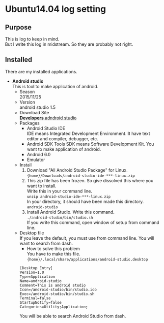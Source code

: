 # Ubuntu14.04 log setting
## Purpose
This is log to keep in mind.  
But I write this log in midstream. So they are probably not right.   

## Installed
There are my installed applications.
* **Android studio**  
This is tool to make application of android.  
  * Season  
  2015/11/25  
  * Version  
  android studio 1.5
  * Download Site  
  [**Developers** adndroid studio](https://developer.android.com/sdk/index.html)  
  * Packages
    * Android Studio IDE  
    IDE means Integrated Development Environment. It have text editor and compiler, debugger, etc.  
    * Android SDK Tools
    SDK means Software Development Kit. You want to make application of android.  
    * Android 6.0  
    * Emulator  
  * Install  
    1. Download "All Android Studio Package" for Linux.  
    `{home}/Downloads/android-studio-ide-***-linux.zip`  
    2. This zip file has been frozen. So give dissolved this where you want to install.    
    Write this in your command line.  
    `unzip android-studio-ide-***-linux.zip`  
    In your directory, it should have been made this directory.  
    `android-studio`
    3. Install Android Studio. Write this command.  
    `./android-studio/bin/studio.sh`  
    If you write this command, open window of setup from command line.  
  * Desktop file  
  If you leave the default, you must use from command line. You will want to search from dash.  
    * How to solve this problem  
    You have to make this file.  
    `{home}/.local/share/applications/android-studio.desktop`  
    ```
    [Desktop Entry]
    Version=1.0
    Type=Application
    Name=android-studio
    Comment=This is android studio
    Icon=/android-studio/bin/studio.ico
    Exec=/android-studio/bin/studio.sh
    Terminal=false
    StartupNotify=false
    Categories=Utility;Application;
    ```  
    You will be able to search Android Studio from dash.  
